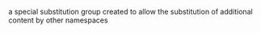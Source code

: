 a special substitution group created to allow the substitution of additional content by other namespaces